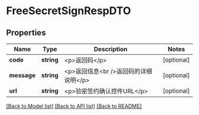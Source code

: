 # FreeSecretSignRespDTO

## Properties
Name | Type | Description | Notes
------------ | ------------- | ------------- | -------------
**code** | **string** | &lt;p&gt;返回码&lt;/p&gt; | [optional] 
**message** | **string** | &lt;p&gt;返回信息&lt;br /&gt;返回码的详细说明&lt;/p&gt; | [optional] 
**url** | **string** | &lt;p&gt;验密签约确认控件URL&lt;/p&gt; | [optional] 

[[Back to Model list]](../README.md#documentation-for-models) [[Back to API list]](../README.md#documentation-for-api-endpoints) [[Back to README]](../README.md)


